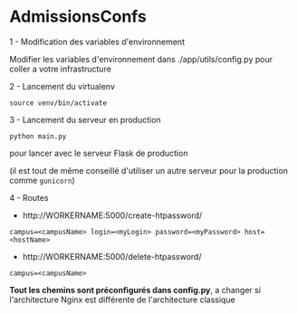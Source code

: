 # AdmissionsConfs

1 - Modification des variables d'environnement

Modifier les variables d'environnement dans ./app/utils/config.py pour coller a votre infrastructure

2 - Lancement du virtualenv

`source venv/bin/activate`

3 - Lancement du serveur en production

`python main.py`

pour lancer avec le serveur Flask de production

(il est tout de même conseillé d'utiliser un autre serveur pour la production comme `gunicorn`)

4 - Routes

* http://WORKERNAME:5000/create-htpassword/

`campus=<campusName>
login=<myLogin>
password=<myPassword>
host=<hostName>`

* http://WORKERNAME:5000/delete-htpassword/

`campus=<campusName>`




**Tout les chemins sont préconfigurés dans config.py**, a changer si l'architecture Nginx est différente de l'architecture classique
